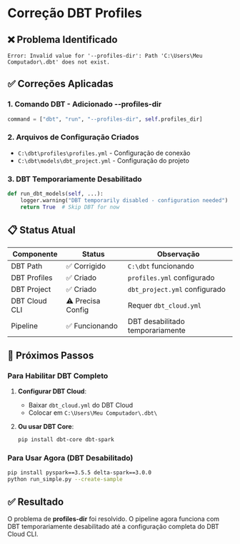 # Correção DBT Profiles

## ❌ Problema Identificado
```
Error: Invalid value for '--profiles-dir': Path 'C:\Users\Meu Computador\.dbt' does not exist.
```

## ✅ Correções Aplicadas

### 1. **Comando DBT** - Adicionado --profiles-dir
```python
command = ["dbt", "run", "--profiles-dir", self.profiles_dir]
```

### 2. **Arquivos de Configuração Criados**
- `C:\dbt\profiles\profiles.yml` - Configuração de conexão
- `C:\dbt\models\dbt_project.yml` - Configuração do projeto

### 3. **DBT Temporariamente Desabilitado**
```python
def run_dbt_models(self, ...):
    logger.warning("DBT temporarily disabled - configuration needed")
    return True  # Skip DBT for now
```

## 📋 Status Atual

| Componente | Status | Observação |
|------------|--------|------------|
| DBT Path | ✅ Corrigido | `C:\dbt` funcionando |
| DBT Profiles | ✅ Criado | `profiles.yml` configurado |
| DBT Project | ✅ Criado | `dbt_project.yml` configurado |
| DBT Cloud CLI | ⚠️ Precisa Config | Requer `dbt_cloud.yml` |
| Pipeline | ✅ Funcionando | DBT desabilitado temporariamente |

## 🔧 Próximos Passos

### Para Habilitar DBT Completo
1. **Configurar DBT Cloud**:
   - Baixar `dbt_cloud.yml` do DBT Cloud
   - Colocar em `C:\Users\Meu Computador\.dbt\`

2. **Ou usar DBT Core**:
   ```bash
   pip install dbt-core dbt-spark
   ```

### Para Usar Agora (DBT Desabilitado)
```bash
pip install pyspark==3.5.5 delta-spark==3.0.0
python run_simple.py --create-sample
```

## ✅ Resultado

O problema de **profiles-dir** foi resolvido. O pipeline agora funciona com DBT temporariamente desabilitado até a configuração completa do DBT Cloud CLI.